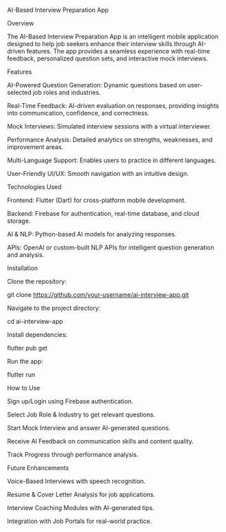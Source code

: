 AI-Based Interview Preparation App

Overview

The AI-Based Interview Preparation App is an intelligent mobile application designed to help job seekers enhance their interview skills through AI-driven features. The app provides a seamless experience with real-time feedback, personalized question sets, and interactive mock interviews.

Features

AI-Powered Question Generation: Dynamic questions based on user-selected job roles and industries.

Real-Time Feedback: AI-driven evaluation on responses, providing insights into communication, confidence, and correctness.

Mock Interviews: Simulated interview sessions with a virtual interviewer.

Performance Analysis: Detailed analytics on strengths, weaknesses, and improvement areas.

Multi-Language Support: Enables users to practice in different languages.

User-Friendly UI/UX: Smooth navigation with an intuitive design.

Technologies Used

Frontend: Flutter (Dart) for cross-platform mobile development.

Backend: Firebase for authentication, real-time database, and cloud storage.

AI & NLP: Python-based AI models for analyzing responses.

APIs: OpenAI or custom-built NLP APIs for intelligent question generation and analysis.

Installation

Clone the repository:

git clone https://github.com/your-username/ai-interview-app.git

Navigate to the project directory:

cd ai-interview-app

Install dependencies:

flutter pub get

Run the app:

flutter run

How to Use

Sign up/Login using Firebase authentication.

Select Job Role & Industry to get relevant questions.

Start Mock Interview and answer AI-generated questions.

Receive AI Feedback on communication skills and content quality.

Track Progress through performance analysis.

Future Enhancements

Voice-Based Interviews with speech recognition.

Resume & Cover Letter Analysis for job applications.

Interview Coaching Modules with AI-generated tips.

Integration with Job Portals for real-world practice.




